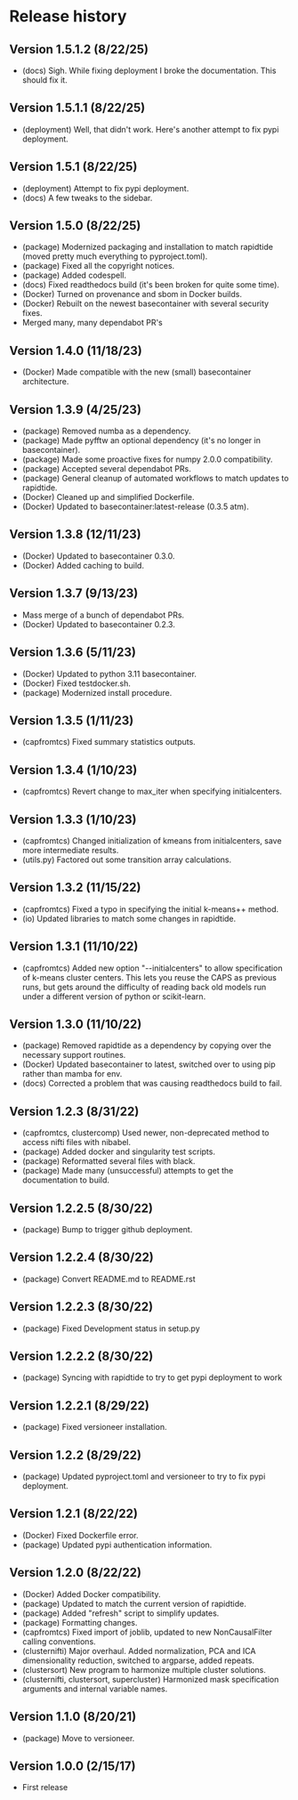 # Release history

## Version 1.5.1.2 (8/22/25)
* (docs) Sigh.  While fixing deployment I broke the documentation.  This should fix it.

## Version 1.5.1.1 (8/22/25)
* (deployment) Well, that didn't work.  Here's another attempt to fix pypi deployment.

## Version 1.5.1 (8/22/25)
* (deployment) Attempt to fix pypi deployment.
* (docs) A few tweaks to the sidebar.

## Version 1.5.0 (8/22/25)
* (package) Modernized packaging and installation to match rapidtide (moved pretty much everything to pyproject.toml).
* (package) Fixed all the copyright notices.
* (package) Added codespell.
* (docs) Fixed readthedocs build (it's been broken for quite some time).
* (Docker) Turned on provenance and sbom in Docker builds.
* (Docker) Rebuilt on the newest basecontainer with several security fixes.
* Merged many, many dependabot PR's

## Version 1.4.0 (11/18/23)
* (Docker) Made compatible with the new (small) basecontainer architecture.

## Version 1.3.9 (4/25/23)
* (package) Removed numba as a dependency.
* (package) Made pyfftw an optional dependency (it's no longer in basecontainer).
* (package) Made some proactive fixes for numpy 2.0.0 compatibility.
* (package) Accepted several dependabot PRs.
* (package) General cleanup of automated workflows to match updates to rapidtide.
* (Docker) Cleaned up and simplified Dockerfile.
* (Docker) Updated to basecontainer:latest-release (0.3.5 atm).

## Version 1.3.8 (12/11/23)
* (Docker) Updated to basecontainer 0.3.0.
* (Docker) Added caching to build.

## Version 1.3.7 (9/13/23)
* Mass merge of a bunch of dependabot PRs.
* (Docker) Updated to basecontainer 0.2.3.

## Version 1.3.6 (5/11/23)
* (Docker) Updated to python 3.11 basecontainer.
* (Docker) Fixed testdocker.sh.
* (package) Modernized install procedure.

## Version 1.3.5 (1/11/23)
* (capfromtcs) Fixed summary statistics outputs.

## Version 1.3.4 (1/10/23)
* (capfromtcs) Revert change to max_iter when specifying initialcenters.

## Version 1.3.3 (1/10/23)
* (capfromtcs) Changed initialization of kmeans from initialcenters, save more intermediate results.
* (utils.py) Factored out some transition array calculations.

## Version 1.3.2 (11/15/22)
* (capfromtcs) Fixed a typo in specifying the initial k-means++ method.
* (io) Updated libraries to match some changes in rapidtide.

## Version 1.3.1 (11/10/22)
* (capfromtcs) Added new option "--initialcenters" to allow specification of k-means cluster centers.  This lets you reuse the CAPS as previous runs, but gets around the difficulty of reading back old models run under a different version of python or scikit-learn.

## Version 1.3.0 (11/10/22)
* (package) Removed rapidtide as a dependency by copying over the necessary support routines.
* (Docker) Updated basecontainer to latest, switched over to using pip rather than mamba for env.
* (docs) Corrected a problem that was causing readthedocs build to fail.

## Version 1.2.3 (8/31/22)
* (capfromtcs, clustercomp) Used newer, non-deprecated method to access nifti files with nibabel.
* (package) Added docker and singularity test scripts.
* (package) Reformatted several files with black.
* (package) Made many (unsuccessful) attempts to get the documentation to build.

## Version 1.2.2.5 (8/30/22)
* (package) Bump to trigger github deployment.

## Version 1.2.2.4 (8/30/22)
* (package) Convert README.md to README.rst

## Version 1.2.2.3 (8/30/22)
* (package) Fixed Development status in setup.py

## Version 1.2.2.2 (8/30/22)
* (package) Syncing with rapidtide to try to get pypi deployment to work

## Version 1.2.2.1 (8/29/22)
* (package) Fixed versioneer installation.

## Version 1.2.2 (8/29/22)
* (package) Updated pyproject.toml and versioneer to try to fix pypi deployment.

## Version 1.2.1 (8/22/22)
* (Docker) Fixed Dockerfile error.
* (package) Updated pypi authentication information.

## Version 1.2.0 (8/22/22)
* (Docker) Added Docker compatibility.
* (package) Updated to match the current version of rapidtide.
* (package) Added "refresh" script to simplify updates.
* (package) Formatting changes.
* (capfromtcs) Fixed import of joblib, updated to new NonCausalFilter calling conventions.
* (clusternifti) Major overhaul.  Added normalization, PCA and ICA dimensionality reduction, switched to argparse, added repeats.
* (clustersort) New program to harmonize multiple cluster solutions.
* (clusternifti, clustersort, supercluster) Harmonized mask specification arguments and internal variable names.

## Version 1.1.0 (8/20/21)
* (package) Move to versioneer.

## Version 1.0.0 (2/15/17)
* First release


